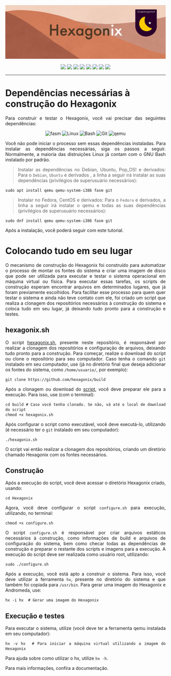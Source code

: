 <!-- Vamos adicionar o logotipo do sistema -->

<p align="center">
<img src="https://github.com/hexagonix/Doc/blob/main/Img/banner.png">
</p>

<div align="center">

![](https://img.shields.io/github/license/hexagonix/lib.svg)
![](https://img.shields.io/github/stars/hexagonix/lib.svg)
![](https://img.shields.io/github/issues/hexagonix/lib.svg)
![](https://img.shields.io/github/issues-closed/hexagonix/lib.svg)
![](https://img.shields.io/github/issues-pr/hexagonix/lib.svg)
![](https://img.shields.io/github/issues-pr-closed/hexagonix/lib.svg)
![](https://img.shields.io/github/downloads/hexagonix/lib/total.svg)
![](https://img.shields.io/github/release/hexagonix/lib.svg)

</div>

<hr>

# Dependências necessárias à construção do Hexagonix

<div align="justify">

Para construir e testar o Hexagonix, você vai precisar das seguintes dependências:

</div>

<div align="center">

![fasm](https://img.shields.io/badge/Flat_Assembler-F57842?style=for-the-badge&logo=fasm&logoColor=white)
![Linux](https://img.shields.io/badge/Linux-FCC624?style=for-the-badge&logo=linux&logoColor=black)
![Bash](https://img.shields.io/badge/GNU%20Bash-4EAA25?style=for-the-badge&logo=GNU%20Bash&logoColor=white)
![Git](https://img.shields.io/badge/GIT-E44C30?style=for-the-badge&logo=git&logoColor=white)
![qemu](https://img.shields.io/badge/Qemu-0A0A0A?style=for-the-badge&logo=qemu&logoColor=white)

</div>

<div align="justify">

Você não pode iniciar o processo sem essas dependências instaladas. Para instalar as dependências necessárias, siga os passos a seguir. Normalmente, a maioria das distruições Linux já contam com o GNU Bash instalado por padrão.

> Instalar as dependências no Debian, Ubuntu, Pop_OS! e derivados:
Para o `Debian`, `Ubuntu` e derivados , a linha a seguir irá instalar as suas dependências (privilégios de superusuário necessários):

```
sudo apt install qemu qemu-system-i386 fasm git
```

> Instalar no Fedora, CentOS e derivados:
Para o `Fedora` e derivados, a linha a seguir irá instalar o qemu e todas as suas dependências (privilégios de superusuário necessários):

```
sudo dnf install qemu qemu-system-i386 fasm git
```

Após a instalação, você poderá seguir com este tutorial.

</div>

# Colocando tudo em seu lugar

<div align="justify">

O mecanismo de construção do Hexagonix foi construído para automatizar o processo de montar os fontes do sistema e criar uma imagem de disco que pode ser utilizada para executar e testar o sistema operacional em máquina virtual ou física. Para executar essas tarefas, os scripts de construção esperam encontrar arquivos em determinados lugares, que já foram previamente escolhidos. Para facilitar esse processo para quem quer testar o sistema e ainda não teve contato com ele, foi criado um script que realiza a clonagem dos repositórios necessários à construção do sistema e coloca tudo em seu lugar, já deixando tudo pronto para a construção e testes.

</div>

## hexagonix.sh

<div align="justify">

O script [hexagonix.sh](hexagonix.sh), presente neste repositório, é responsável por realizar a clonagem dos repositórios e configuração de arquivos, deixando tudo pronto para a construção. Para começar, realize o download do script ou clone o repositório para seu computador. Caso tenha o comando `git` instalado em seu computador, use (já no diretório final que deseja adicionar os fontes do sistema, como `/home/usuario/`, por exemplo):

```
git clone https://github.com/hexagonix/build
```

Após a clonagem ou download do [script](hexagonix.sh), você deve preparar ele para a execução. Para isso, use (com o terminal):

```
cd build # Caso você tenha clonado. Se não, vá até o local de download do script
chmod +x hexagonix.sh
```

Após configurar o script como executável, você deve executá-lo, utilizando (é necessário ter o `git` instalado em seu computador):

```
./hexagonix.sh
```

O script vai então realizar a clonagem dos repositórios, criando um diretório chamado Hexagonix com os fontes necessários.

</div>

## Construção

<div align="justify">

Após a execução do script, você deve acessar o diretório Hexagonix criado, usando:

```
cd Hexagonix
```

Agora, você deve configurar o script `configure.sh` para execução, utilizando, no terminal:

```
chmod +x configure.sh
```

O script `configure.sh` é responsável por criar arquivos estáticos necessários à construção, como informações de build e arquivos de configuração do sistema, bem como checar todas as dependências de construção e preparar o restante dos scripts e imagens para a execução. A execução do script deve ser realizada como usuário root, utilizando:

```
sudo ./configure.sh
```

Após a execução, você está apto a construir o sistema. Para isso, você deve utilizar a ferramenta `hx`, presente no diretório do sistema e que também foi copiada para `/usr/bin`. Para gerar uma imagem do Hexagonix e Andromeda, use:

```
hx -i hx  # Gerar uma imagem do Hexagonix
```

</div>

## Execução e testes

<div align="justify">

Para executar o sistema, utilize (você deve ter a ferramenta qemu instalada em seu computador):

```
hx -v hx  # Para iniciar a máquina virtual utilizando a imagem do Hexagonix
```

Para ajuda sobre como utilizar o hx, utilize `hx -h`.

Para mais informações, confira a documentação.

</div>

<!-- Versão do arquivo: 1.0

Copyright © 2015-2022 Felipe Miguel Nery Lunkes

-->
